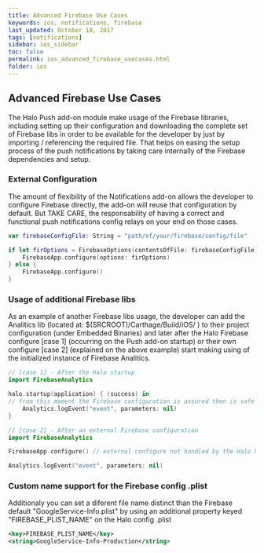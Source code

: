 ```yaml
---
title: Advanced Firebase Use Cases
keywords: ios, notifications, firebase
last_updated: October 18, 2017
tags: [notifications]
sidebar: ios_sidebar
toc: false
permalink: ios_advanced_firebase_usecases.html
folder: ios
---
```


## Advanced Firebase Use Cases

The Halo Push add-on module make usage of the Firebase libraries, including setting up their configuration and downloading the complete set of Firebase libs in order to be available for the developer by just by importing / referencing the required file. That helps on easing the setup process of the push notifications by taking care internally of the Firebase dependencies and setup.


### External Configuration

The amount of flexibility of the Notifications add-on allows the developer to configure Firebase directly, the add-on will reuse that configuration by default. But TAKE CARE, the responsability of having a correct and functional push notifications config relays on your end on those cases. 

```swift
var firebaseConfigFile: String = "path/of/your/firebase/config/file"

if let firOptions = FirebaseOptions(contentsOfFile: firebaseConfigFile) {
    FirebaseApp.configure(options: firOptions)
} else {
    FirebaseApp.configure()
}
```


### Usage of additional Firebase libs

As an example of another Firebase libs usage, the developer can add the Analitics lib (located at: $(SRCROOT)/Carthage/Build/iOS/ ) to their project configuration (under Embedded Binaries) and later after the  Halo Firebase configure [case 1] (occurring on the Push add-on startup) or their own configure [case 2] (explained on the above example) start making using of the initialized instance of Firebase Analitics. 

```swift
// [case 1] - After the Halo startup
import FirebaseAnalytics

halo.startup(application) { (success) in
// from this moment the Firebase configuration is assured then is safe to make use of any other Firebase lib
    Analytics.logEvent("event", parameters: nil)
}
```

```swift
// [case 2] - After an external Firebase configuration
import FirebaseAnalytics

FirebaseApp.configure() // external configure not handled by the Halo Notifications SDK

Analytics.logEvent("event", parameters: nil)
```


### Custom name support for the Firebase config .plist 

Additionaly you can set a diferent file name distinct than the Firebase default "GoogleService-Info.plist" by using an additional property keyed "FIREBASE_PLIST_NAME" on the Halo config .plist

```xml
<key>FIREBASE_PLIST_NAME</key>
<string>GoogleService-Info-Production</string>
```

